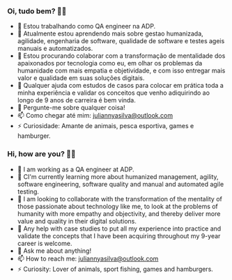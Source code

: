 ### Oi, tudo bem? 👋😄

- 🔭 Estou trabalhando como QA engineer na ADP.
- 🌱 Atualmente estou aprendendo mais sobre gestao humanizada, agilidade, engenharia de software, qualidade de software e testes ageis manuais e automatizados.
- 👯 Estou procurando colaborar com a transformação de mentalidade dos apaixonados por tecnologia como eu, em olhar os problemas da humanidade com mais empatia e objetividade, e com isso entregar mais valor e qualidade em suas soluções digitais.
- 🤔 Qualquer ajuda com estudos de casos para colocar em prática toda a minha experiência e validar os conceitos que venho adiquirindo ao longo de 9 anos de carreira é bem vinda.
- 💬 Pergunte-me sobre qualquer coisa! 
- 📫 Como chegar até mim: juliannyasilva@outlook.com
- ⚡ Curiosidade: Amante de animais, pesca esportiva, games e hamburger. 

### Hi, how are you? 👋😄

- 🔭 I am working as a QA engineer at ADP.
- 🌱 CI'm currently learning more about humanized management, agility, software engineering, software quality and manual and automated agile testing.
- 👯 I am looking to collaborate with the transformation of the mentality of those passionate about technology like me, to look at the problems of humanity with more empathy and objectivity, and thereby deliver more value and quality in their digital solutions.
- 🤔 Any help with case studies to put all my experience into practice and validate the concepts that I have been acquiring throughout my 9-year career is welcome.
- 💬 Ask me about anything!
- 📫 How to reach me: juliannyasilva@outlook.com
- ⚡ Curiosity: Lover of animals, sport fishing, games and hamburgers.
